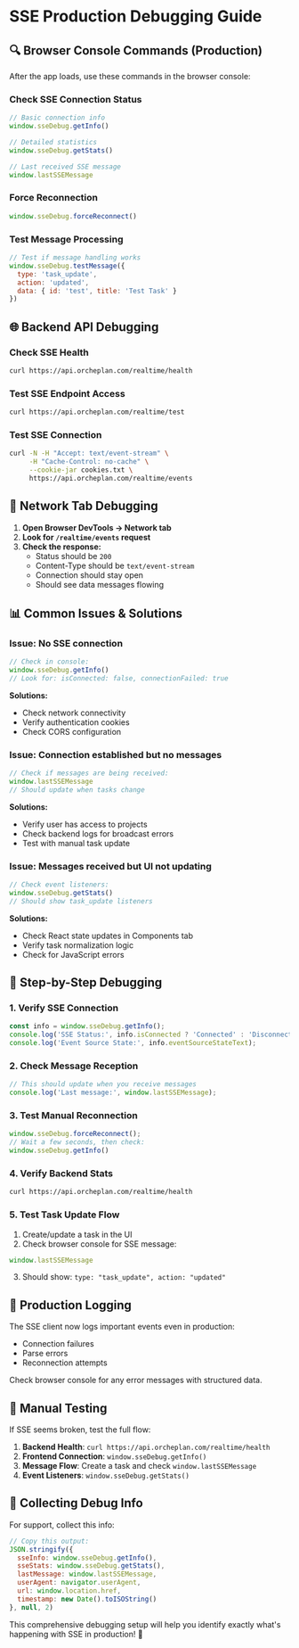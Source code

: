 # SSE Production Debugging Guide

## 🔍 Browser Console Commands (Production)

After the app loads, use these commands in the browser console:

### Check SSE Connection Status
```javascript
// Basic connection info
window.sseDebug.getInfo()

// Detailed statistics
window.sseDebug.getStats()

// Last received SSE message
window.lastSSEMessage
```

### Force Reconnection
```javascript
window.sseDebug.forceReconnect()
```

### Test Message Processing
```javascript
// Test if message handling works
window.sseDebug.testMessage({
  type: 'task_update',
  action: 'updated',
  data: { id: 'test', title: 'Test Task' }
})
```

## 🌐 Backend API Debugging

### Check SSE Health
```bash
curl https://api.orcheplan.com/realtime/health
```

### Test SSE Endpoint Access
```bash
curl https://api.orcheplan.com/realtime/test
```

### Test SSE Connection
```bash
curl -N -H "Accept: text/event-stream" \
     -H "Cache-Control: no-cache" \
     --cookie-jar cookies.txt \
     https://api.orcheplan.com/realtime/events
```

## 🔧 Network Tab Debugging

1. **Open Browser DevTools → Network tab**
2. **Look for `/realtime/events` request**
3. **Check the response:**
   - Status should be `200`
   - Content-Type should be `text/event-stream`
   - Connection should stay open
   - Should see data messages flowing

## 📊 Common Issues & Solutions

### Issue: No SSE connection
```javascript
// Check in console:
window.sseDebug.getInfo()
// Look for: isConnected: false, connectionFailed: true
```

**Solutions:**
- Check network connectivity
- Verify authentication cookies
- Check CORS configuration

### Issue: Connection established but no messages
```javascript
// Check if messages are being received:
window.lastSSEMessage
// Should update when tasks change
```

**Solutions:**
- Verify user has access to projects
- Check backend logs for broadcast errors
- Test with manual task update

### Issue: Messages received but UI not updating
```javascript
// Check event listeners:
window.sseDebug.getStats()
// Should show task_update listeners
```

**Solutions:**
- Check React state updates in Components tab
- Verify task normalization logic
- Check for JavaScript errors

## 🔬 Step-by-Step Debugging

### 1. Verify SSE Connection
```javascript
const info = window.sseDebug.getInfo();
console.log('SSE Status:', info.isConnected ? 'Connected' : 'Disconnected');
console.log('Event Source State:', info.eventSourceStateText);
```

### 2. Check Message Reception
```javascript
// This should update when you receive messages
console.log('Last message:', window.lastSSEMessage);
```

### 3. Test Manual Reconnection
```javascript
window.sseDebug.forceReconnect();
// Wait a few seconds, then check:
window.sseDebug.getInfo()
```

### 4. Verify Backend Stats
```bash
curl https://api.orcheplan.com/realtime/health
```

### 5. Test Task Update Flow
1. Create/update a task in the UI
2. Check browser console for SSE message:
```javascript
window.lastSSEMessage
```
3. Should show: `type: "task_update", action: "updated"`

## 🚨 Production Logging

The SSE client now logs important events even in production:
- Connection failures
- Parse errors
- Reconnection attempts

Check browser console for any error messages with structured data.

## 🔄 Manual Testing

If SSE seems broken, test the full flow:

1. **Backend Health**: `curl https://api.orcheplan.com/realtime/health`
2. **Frontend Connection**: `window.sseDebug.getInfo()`
3. **Message Flow**: Create a task and check `window.lastSSEMessage`
4. **Event Listeners**: `window.sseDebug.getStats()`

## 📝 Collecting Debug Info

For support, collect this info:

```javascript
// Copy this output:
JSON.stringify({
  sseInfo: window.sseDebug.getInfo(),
  sseStats: window.sseDebug.getStats(),
  lastMessage: window.lastSSEMessage,
  userAgent: navigator.userAgent,
  url: window.location.href,
  timestamp: new Date().toISOString()
}, null, 2)
```

This comprehensive debugging setup will help you identify exactly what's happening with SSE in production! 🎯